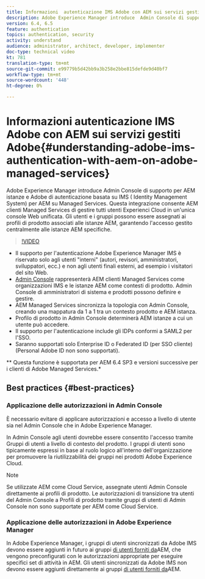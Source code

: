 ```yaml
---
title: Informazioni  autenticazione IMS Adobe con AEM sui servizi gestiti Adobe
description: Adobe Experience Manager introduce  Admin Console di supporto per AEM istanze e  Adobe di autenticazione basata su IMS ( Identity Management System) per AEM su Managed Services.   Questa integrazione consente AEM clienti Managed Services di gestire tutti  utenti Experienci Cloud in un'unica console Web unificata. Gli utenti e i gruppi possono essere assegnati ai profili di prodotto associati alle istanze AEM, garantendo l'accesso gestito centralmente alle istanze AEM specifiche.
version: 6.4, 6.5
feature: authentication
topics: authentication, security
activity: understand
audience: administrator, architect, developer, implementer
doc-type: technical video
kt: 781
translation-type: tm+mt
source-git-commit: e99779b5d42bb9a3b258e2bbe815defde9d40bf7
workflow-type: tm+mt
source-wordcount: '448'
ht-degree: 0%

---
```



# Informazioni  autenticazione IMS Adobe con AEM sui servizi gestiti Adobe{#understanding-adobe-ims-authentication-with-aem-on-adobe-managed-services}

Adobe Experience Manager introduce  Admin Console di supporto per AEM istanze e  Adobe di autenticazione basata su IMS ( Identity Management System) per AEM su Managed Services.   Questa integrazione consente AEM clienti Managed Services di gestire tutti  utenti Experienci Cloud in un&#39;unica console Web unificata. Gli utenti e i gruppi possono essere assegnati ai profili di prodotto associati alle istanze AEM, garantendo l&#39;accesso gestito centralmente alle istanze AEM specifiche.

>[!VIDEO](https://video.tv.adobe.com/v/26170?quality=12&learn=on)

* Il supporto per l&#39;autenticazione Adobe Experience Manager IMS è riservato solo agli utenti &quot;interni&quot; (autori, revisori, amministratori, sviluppatori, ecc.) e non agli utenti finali esterni, ad esempio i visitatori del sito Web.
* [Admin Console](https://adminconsole.adobe.com/) rappresenterà AEM clienti Managed Services come organizzazioni IMS e le istanze AEM come contesti di prodotto.  Admin Console di amministratori di sistema e prodotti possono definire e gestire.
* AEM Managed Services sincronizza la topologia con  Admin Console, creando una mappatura da 1 a 1 tra un contesto prodotto e AEM istanza.
* Profilo di prodotto in  Admin Console determinerà AEM istanze a cui un utente può accedere.
* Il supporto per l&#39;autenticazione include gli IDPs conformi a SAML2 per l&#39;SSO.
* Saranno supportati solo Enterprise ID o Federated ID (per SSO cliente) (Personal  Adobe ID non sono supportati).

** Questa funzione è supportata per AEM 6.4 SP3 e versioni successive per i clienti di Adobe Managed Services.*

## Best practices {#best-practices}

### Applicazione delle autorizzazioni in  Admin Console

È necessario evitare di applicare autorizzazioni e accesso a livello di utente sia nel  Admin Console che in Adobe Experience Manager.

In  Admin Console agli utenti dovrebbe essere consentito l&#39;accesso tramite Gruppi di utenti a livello di contesto del prodotto. I gruppi di utenti sono tipicamente espressi in base al ruolo logico all&#39;interno dell&#39;organizzazione per promuovere la riutilizzabilità dei gruppi nei prodotti Adobe Experience Cloud.

>[!NOTE]
>
> Se utilizzate AEM come Cloud Service, assegnate  utenti Admin Console direttamente ai profili di prodotto. Le autorizzazioni di transizione tra  utenti del Admin Console a Profili di prodotto tramite  gruppi di utenti di Admin Console non sono supportate per AEM come Cloud Service.

### Applicazione delle autorizzazioni in Adobe Experience Manager

In Adobe Experience Manager, i gruppi di utenti sincronizzati da  Adobe IMS devono essere aggiunti in futuro ai gruppi [di utenti forniti da](https://helpx.adobe.com/experience-manager/6-4/sites/administering/using/security.html)AEM, che vengono preconfigurati con le autorizzazioni appropriate per eseguire specifici set di attività in AEM. Gli utenti sincronizzati da  Adobe IMS non devono essere aggiunti direttamente ai gruppi [di utenti forniti da](https://helpx.adobe.com/experience-manager/6-4/sites/administering/using/security.html)AEM.

